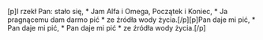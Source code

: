 [p]I rzekł Pan: stało się, * Jam Alfa i Omega, Początek i Koniec, * Ja pragnącemu dam darmo pić * ze źródła wody życia.[/p][p]Pan daje mi pić, * Pan daje mi pić, * Pan daje mi pić * ze źródła wody życia.[/p]